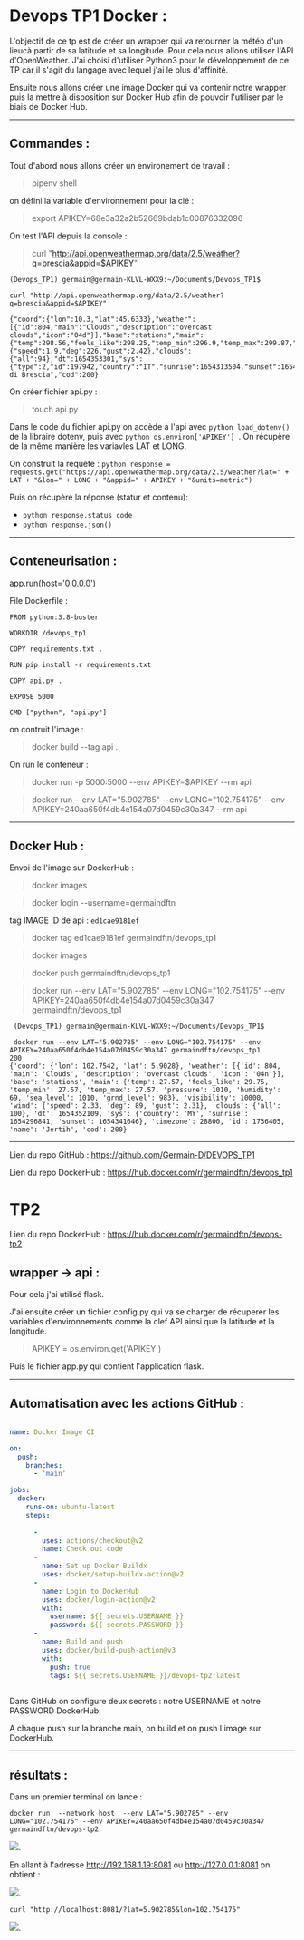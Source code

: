 
# Devops TP1 Docker :

L'objectif de ce tp est de créer un wrapper qui va retourner la météo d'un lieucà partir de sa latitude et sa longitude. Pour cela nous allons utiliser l'API d'OpenWeather.
J'ai choisi d'utiliser Python3 pour le développement de ce TP car il s'agit du langage avec lequel j'ai le plus d'affinité.

Ensuite nous allons créer une image Docker qui va contenir notre wrapper puis la mettre à disposition sur Docker Hub afin de pouvoir l'utiliser par le biais de Docker Hub.


----

## Commandes :

Tout d'abord nous allons créer un environement de travail :
> pipenv shell

on défini la variable d'environnement pour la clé :
> export APIKEY=68e3a32a2b52669bdab1c00876332096

On test l'API depuis la console :
> curl "http://api.openweathermap.org/data/2.5/weather?q=brescia&appid=$APIKEY"
```shell
(Devops_TP1) germain@germain-KLVL-WXX9:~/Documents/Devops_TP1$ 

curl "http://api.openweathermap.org/data/2.5/weather?q=brescia&appid=$APIKEY"

{"coord":{"lon":10.3,"lat":45.6333},"weather":[{"id":804,"main":"Clouds","description":"overcast clouds","icon":"04d"}],"base":"stations","main":{"temp":298.56,"feels_like":298.25,"temp_min":296.9,"temp_max":299.87,"pressure":1017,"humidity":42,"sea_level":1017,"grnd_level":902},"visibility":10000,"wind":{"speed":1.9,"deg":226,"gust":2.42},"clouds":{"all":94},"dt":1654353301,"sys":{"type":2,"id":197942,"country":"IT","sunrise":1654313504,"sunset":1654369366},"timezone":7200,"id":3181553,"name":"Provincia di Brescia","cod":200}
```

On créer fichier api.py : 
> touch api.py

Dans le code du fichier api.py on accède à l'api avec  ```python load_dotenv() ``` de la libraire dotenv, puis avec ```python os.environ['APIKEY'] ```. On récupère de la même manière les variavles LAT et LONG.

On construit la requête :
```python response = requests.get("https://api.openweathermap.org/data/2.5/weather?lat=" + LAT + "&lon=" + LONG + "&appid=" + APIKEY + "&units=metric") ```

Puis on récupère la réponse (statur et contenu): 
-  ```python response.status_code ```
- ```python response.json() ```


----

## Conteneurisation : 

app.run(host='0.0.0.0')  

File Dockerfile :

    FROM python:3.8-buster

    WORKDIR /devops_tp1

    COPY requirements.txt .

    RUN pip install -r requirements.txt

    COPY api.py .

    EXPOSE 5000

    CMD ["python", "api.py"]

on contruit l'image :

> docker build --tag api .

On run le conteneur :

> docker run -p 5000:5000 --env APIKEY=$APIKEY --rm api

> docker run --env LAT="5.902785" --env LONG="102.754175" --env APIKEY=240aa650f4db4e154a07d0459c30a347 --rm api


----
## Docker Hub :

Envoi de l'image sur DockerHub :

> docker images

> docker login --username=germaindftn

tag IMAGE ID de api : ```ed1cae9181ef```

> docker tag ed1cae9181ef germaindftn/devops_tp1

> docker images   

> docker push germaindftn/devops_tp1 

> docker run --env LAT="5.902785" --env LONG="102.754175" --env APIKEY=240aa650f4db4e154a07d0459c30a347 germaindftn/devops_tp1 

````shell
 (Devops_TP1) germain@germain-KLVL-WXX9:~/Documents/Devops_TP1$ 
 
 docker run --env LAT="5.902785" --env LONG="102.754175" --env APIKEY=240aa650f4db4e154a07d0459c30a347 germaindftn/devops_tp1
200
{'coord': {'lon': 102.7542, 'lat': 5.9028}, 'weather': [{'id': 804, 'main': 'Clouds', 'description': 'overcast clouds', 'icon': '04n'}], 'base': 'stations', 'main': {'temp': 27.57, 'feels_like': 29.75, 'temp_min': 27.57, 'temp_max': 27.57, 'pressure': 1010, 'humidity': 69, 'sea_level': 1010, 'grnd_level': 983}, 'visibility': 10000, 'wind': {'speed': 2.33, 'deg': 89, 'gust': 2.31}, 'clouds': {'all': 100}, 'dt': 1654352109, 'sys': {'country': 'MY', 'sunrise': 1654296841, 'sunset': 1654341646}, 'timezone': 28800, 'id': 1736405, 'name': 'Jertih', 'cod': 200}
````

----

Lien du repo GitHub : https://github.com/Germain-D/DEVOPS_TP1

Lien du repo DockerHub : https://hub.docker.com/r/germaindftn/devops_tp1

# TP2

Lien du repo DockerHub : https://hub.docker.com/r/germaindftn/devops-tp2

## wrapper -> api :

Pour cela j'ai utilisé flask.

J'ai ensuite créer un fichier config.py qui va se charger de récuperer les variables d'environnements comme la clef API ainsi que la latitude et la longitude.

> APIKEY = os.environ.get('APIKEY')

Puis le fichier app.py qui contient l'application flask.

----
## Automatisation avec les actions GitHub :

````yml

name: Docker Image CI

on:
  push:
    branches:
      - 'main'

jobs:
  docker:
    runs-on: ubuntu-latest
    steps:
    
      - 
        uses: actions/checkout@v2
        name: Check out code
      -
        name: Set up Docker Buildx
        uses: docker/setup-buildx-action@v2
      -
        name: Login to DockerHub
        uses: docker/login-action@v2
        with:
          username: ${{ secrets.USERNAME }}
          password: ${{ secrets.PASSWORD }}
      -
        name: Build and push
        uses: docker/build-push-action@v3
        with:
          push: true
          tags: ${{ secrets.USERNAME }}/devops-tp2:latest        
        

````

Dans GitHub on configure deux secrets : notre USERNAME et notre PASSWORD DockerHub.

A chaque push sur la branche main, on build et on push l'image sur DockerHub.

----
## résultats :

Dans un premier terminal on lance :
````shell
docker run  --network host  --env LAT="5.902785" --env LONG="102.754175" --env APIKEY=240aa650f4db4e154a07d0459c30a347 germaindftn/devops-tp2
 ````
![](image/p1.png ).

En allant à l'adresse http://192.168.1.19:8081 ou http://127.0.0.1:8081 on obtient :

![](image/p3.png ).

````shell
curl "http://localhost:8081/?lat=5.902785&lon=102.754175"
````
![](image/p2.png ).






